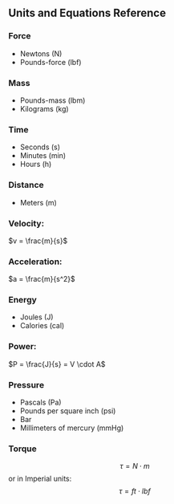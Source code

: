 ## Units and Equations Reference

### Force
- Newtons (N)  
- Pounds-force (lbf)

### Mass
- Pounds-mass (lbm)  
- Kilograms (kg)

### Time
- Seconds (s)  
- Minutes (min)  
- Hours (h)

### Distance
- Meters (m)

### Velocity:
$v = \frac{m}{s}$  

### Acceleration:
$a = \frac{m}{s^2}$  

### Energy
- Joules (J)  
- Calories (cal)

### Power:
$P = \frac{J}{s} = V \cdot A$  

### Pressure
- Pascals (Pa)  
- Pounds per square inch (psi)  
- Bar  
- Millimeters of mercury (mmHg)

### Torque
$$ \tau = N \cdot m $$
or in Imperial units:  
$$ \tau = ft \cdot lbf $$
